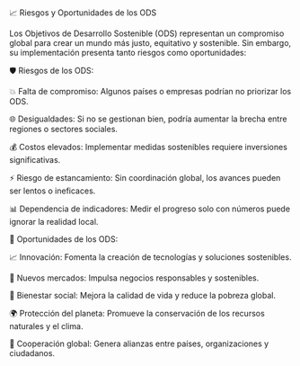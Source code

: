 📈 Riesgos y Oportunidades de los ODS

Los Objetivos de Desarrollo Sostenible (ODS) representan un compromiso global para crear un mundo más justo, equitativo y sostenible. Sin embargo, su implementación presenta tanto riesgos como oportunidades:

🛡️ Riesgos de los ODS:

💥 Falta de compromiso: Algunos países o empresas podrían no priorizar los ODS.

🌐 Desigualdades: Si no se gestionan bien, podría aumentar la brecha entre regiones o sectores sociales.

💰 Costos elevados: Implementar medidas sostenibles requiere inversiones significativas.

⚡ Riesgo de estancamiento: Sin coordinación global, los avances pueden ser lentos o ineficaces.

📊 Dependencia de indicadores: Medir el progreso solo con números puede ignorar la realidad local.

🌟 Oportunidades de los ODS:

📈 Innovación: Fomenta la creación de tecnologías y soluciones sostenibles.

💼 Nuevos mercados: Impulsa negocios responsables y sostenibles.

💛 Bienestar social: Mejora la calidad de vida y reduce la pobreza global.

🌍 Protección del planeta: Promueve la conservación de los recursos naturales y el clima.

🌱 Cooperación global: Genera alianzas entre países, organizaciones y ciudadanos.

